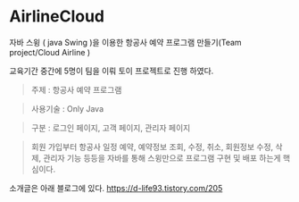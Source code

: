 # AirlineCloud

자바 스윙 ( java Swing )을 이용한 항공사 예약 프로그램 만들기(Team project/Cloud Airline )

교육기간 중간에 5명이 팀을 이뤄 토이 프로젝트로 진행 하였다.

> 주제 : 항공사 예약 프로그램

> 사용기술 : Only Java

> 구분 : 로그인 페이지, 고객 페이지, 관리자 페이지

> 회원 가입부터 항공사 일정 예약, 예약정보 조회, 수정, 취소, 회원정보 수정, 삭제, 관리자 기능 등등을 
  자바를 통해 스윙만으로 프로그램 구현 및 배포 하는게 핵심이다.

소개글은 아래 블로그에 있다.
https://d-life93.tistory.com/205
